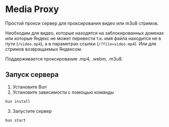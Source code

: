 # Media Proxy

Простой прокси сервер для проксирования видео или m3u8 стримов.

Необходим для видео, которые находятся на заблокированных доменах или которые Яндекс не может перевести т.к. имя файла находится не в пути (`/video.mp4`), а в параметрах ссылки (`/?file=video.mp4`). Или для стримов возвращаемых Яндексом.

Поддерживается проксирование .mp4, .webm, .m3u8.

## Запуск сервера

1. Установите Bun
2. Установите зависимости с помощью команды

```bash
bun install
```

3. Запустите сервер
```bash
bun start
```